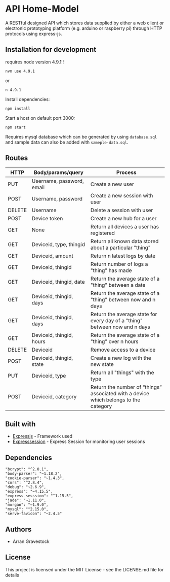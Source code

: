 # API Home-Model
A RESTful designed API which stores data supplied by either a web client or electronic prototyping platform (e.g. arduino or raspberry pi) through HTTP protocols using express-js.

## Installation for development

requires node version 4.9.1!!
```
nvm use 4.9.1
```

or 
```
n 4.9.1
```

Install dependencies:
```
npm install
```
Start a host on default port 3000:
```
npm start
````

Requires mysql database which can be generated by using ```database.sql``` and sample data can also be added with ```sameple-data.sql```.

## Routes

| HTTP    | Body/params/query         | Process                                                                              |
|---------|---------------------------|--------------------------------------------------------------------------------------|
| PUT     | Username, password, email | Create a new user                                                                    |
| POST    | Username, password        | Create a new session with user                                                       |
| DELETE  | Username                  | Delete a session with user                                                           |
| POST    | Device token              | Create a new hub for a user                                                          |
| GET     | None                      | Return all devices a user has registered                                             |
| GET     | Deviceid, type, thingid   | Return all known data stored about a particular "thing"                              |
| GET     | Deviceid, amount          | Return n latest logs by date                                                         |
| GET     | Deviceid, thingid         | Return number of logs a "thing" has made                                             |
| GET     | Deviceid, thingid, date   | Return the average state of a "thing" between a date                                 |
| GET     | Deviceid, thingid, days   | Return the average state of a "thing" between now and n days                         |
| GET     | Deviceid, thingid, days   | Return the average state for every day of a "thing" between now and n days           |
| GET     | Deviceid, thingid, hours  | Return the average state of a "thing" over n hours                                   |
| DELETE  | Deviceid                  | Remove access to a device                                                            |
| POST    | Deviceid, thingid, state  | Create a new log with the new state                                                  |
| PUT     | Deviceid, type            | Return all "things" with the type                                                    |
| POST    | Deviceid, category        | Return the number of “things” associated with a device which belongs to the category |

## Built with
- [Expressjs](https://expressjs.com/) - Framework used
- [Expresssession](https://github.com/expressjs/session) - Express Session for monitoring user sessions

## Dependencies
```
"bcrypt": "^2.0.1",
"body-parser": "~1.18.2",
"cookie-parser": "~1.4.3",
"cors": "^2.8.4",
"debug": "~2.6.9",
"express": "~4.15.5",
"express-sesssion": "^1.15.5",
"jade": "~1.11.0",
"morgan": "~1.9.0",
"mysql": "^2.15.0",
"serve-favicon": "~2.4.5"
```

## Authors
- Arran Gravestock

## License
This project is licensed under the MIT License - see the LICENSE.md file for details
